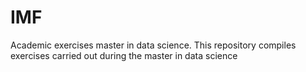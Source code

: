 # IMF
Academic exercises master in data science. This repository compiles exercises carried out during the master in data science
